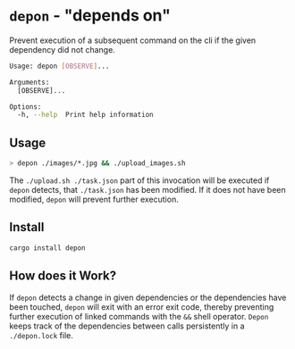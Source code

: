 # `depon` - "depends on"

Prevent execution of a subsequent command on the cli if the given dependency did not change.

```sh
Usage: depon [OBSERVE]...

Arguments:
  [OBSERVE]...

Options:
  -h, --help  Print help information
```

## Usage

```sh
> depon ./images/*.jpg && ./upload_images.sh 
```

The `./upload.sh ./task.json` part of this invocation will be executed if `depon` detects, that `./task.json` has been modified. If it does not have been modified, `depon` will prevent further execution.

## Install

```sh
cargo install depon
```

## How does it Work?

If `depon` detects a change in given dependencies or the dependencies have been touched, `depon` will exit with an error exit code, thereby preventing further execution of linked commands with the `&&` shell operator.
`Depon` keeps track of the dependencies between calls persistently in a `./depon.lock` file.
